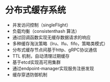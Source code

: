 # 分布式缓存系统
- 并发访问控制（singleFlight）
- 负载均衡（consistenthash 算法）
- 通过回调函数实现无缓存数据请求的响应
- 多种缓存淘汰策略（lru、lfu、fifo，策略类模式）
- 分布式缓存节点间基于http、gRPC协议通信
- TTL 机制，自动清理过期缓存
- 基于etcd实现高可用集群
- 通过endpoint-manager实现服务注册发现
- 缓存穿透防御机制
